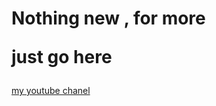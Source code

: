 <h1>Nothing new , for more

just go here</h1>

<a href="https://www.youtube.com/channel/UCR99hpq-MqEr7_w247T6UMA?app=desktop"> my youtube  chanel</a>
